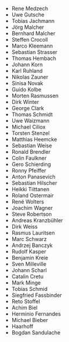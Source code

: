 * Rene		Medzech
* Uwe		Gutsche
* Tobias	Jachmann
* Jörg		Malcher
* Bernhard	Malcher
* Steffen	Crocoll
* Marco	Kleemann
* Sebastian	Strasser
* Thomas	Hembach
* Johann	Korn
* Karl		Ruhland
* Nikolas	Zauner
* Sinisa	Novak
* Guido	Kolbe
* Morten	Rasmussen
* Dirk		Winter
* George	Clark
* Thomas	Schmidt
* Uwe		Waizmann
* Michael	Ciliox
* Torsten	Stenzel
* Matthias	Heemcke
* Sebastian	Weise
* Ronald	Brendler
* Colin	Faulkner
* Gero		Schierding
* Ronny	Pfeiffer
* Anton	Panasevich
* Sebastian	Hilscher
* Heikki	Tiittanen
* Roland	Ostermair
* René		Wolters
* Joachim	Wagner
* Steve	Robertson
* Andreas	Kranzbühler
* Dirk		Weiss
* Rasmus	Lauritsen
* Marc 	Schwarz
* Andrzej	Banczyk
* Rudolf 	Kasper
* Benjamin	Kreie
* Sven 	Milleville
* Johann	Scharl
* Catalin 	Cretu
* Mark		Minge
* Tobias	Schmid
* Siegfried	Fassbinder
* Reto		Stoffel
* Achim	Biel
* Herminio	Fernandes
* Michael	Bieber
* Haarhoff
* Bogdan	Sandulache 
